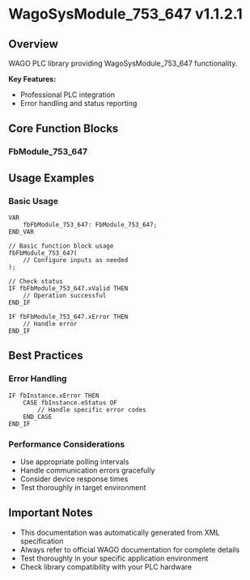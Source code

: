 # WagoSysModule_753_647 v1.1.2.1

## Overview
WAGO PLC library providing WagoSysModule_753_647 functionality.

**Key Features:**
- Professional PLC integration
- Error handling and status reporting

## Core Function Blocks

### FbModule_753_647
## Usage Examples

### Basic Usage
```iec
VAR
    fbFbModule_753_647: FbModule_753_647;
END_VAR

// Basic function block usage
fbFbModule_753_647(
    // Configure inputs as needed
);

// Check status
IF fbFbModule_753_647.xValid THEN
    // Operation successful
END_IF

IF fbFbModule_753_647.xError THEN
    // Handle error
END_IF
```

## Best Practices

### Error Handling
```iec
IF fbInstance.xError THEN
    CASE fbInstance.eStatus OF
        // Handle specific error codes
    END_CASE
END_IF
```

### Performance Considerations
- Use appropriate polling intervals
- Handle communication errors gracefully
- Consider device response times
- Test thoroughly in target environment

## Important Notes

- This documentation was automatically generated from XML specification
- Always refer to official WAGO documentation for complete details
- Test thoroughly in your specific application environment
- Check library compatibility with your PLC hardware

